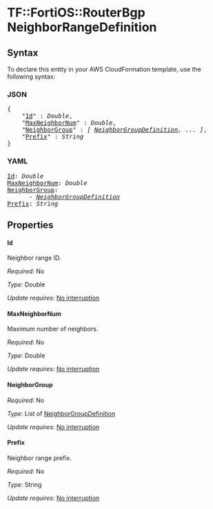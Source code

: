 # TF::FortiOS::RouterBgp NeighborRangeDefinition

## Syntax

To declare this entity in your AWS CloudFormation template, use the following syntax:

### JSON

<pre>
{
    "<a href="#id" title="Id">Id</a>" : <i>Double</i>,
    "<a href="#maxneighbornum" title="MaxNeighborNum">MaxNeighborNum</a>" : <i>Double</i>,
    "<a href="#neighborgroup" title="NeighborGroup">NeighborGroup</a>" : <i>[ <a href="neighborgroupdefinition.md">NeighborGroupDefinition</a>, ... ]</i>,
    "<a href="#prefix" title="Prefix">Prefix</a>" : <i>String</i>
}
</pre>

### YAML

<pre>
<a href="#id" title="Id">Id</a>: <i>Double</i>
<a href="#maxneighbornum" title="MaxNeighborNum">MaxNeighborNum</a>: <i>Double</i>
<a href="#neighborgroup" title="NeighborGroup">NeighborGroup</a>: <i>
      - <a href="neighborgroupdefinition.md">NeighborGroupDefinition</a></i>
<a href="#prefix" title="Prefix">Prefix</a>: <i>String</i>
</pre>

## Properties

#### Id

Neighbor range ID.

_Required_: No

_Type_: Double

_Update requires_: [No interruption](https://docs.aws.amazon.com/AWSCloudFormation/latest/UserGuide/using-cfn-updating-stacks-update-behaviors.html#update-no-interrupt)

#### MaxNeighborNum

Maximum number of neighbors.

_Required_: No

_Type_: Double

_Update requires_: [No interruption](https://docs.aws.amazon.com/AWSCloudFormation/latest/UserGuide/using-cfn-updating-stacks-update-behaviors.html#update-no-interrupt)

#### NeighborGroup

_Required_: No

_Type_: List of <a href="neighborgroupdefinition.md">NeighborGroupDefinition</a>

_Update requires_: [No interruption](https://docs.aws.amazon.com/AWSCloudFormation/latest/UserGuide/using-cfn-updating-stacks-update-behaviors.html#update-no-interrupt)

#### Prefix

Neighbor range prefix.

_Required_: No

_Type_: String

_Update requires_: [No interruption](https://docs.aws.amazon.com/AWSCloudFormation/latest/UserGuide/using-cfn-updating-stacks-update-behaviors.html#update-no-interrupt)

